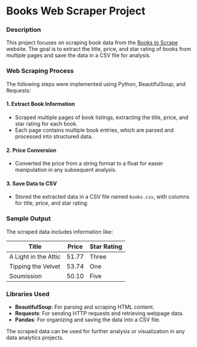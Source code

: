 # Books Web Scraper Project

### Description
This project focuses on scraping book data from the [Books to Scrape](http://books.toscrape.com/) website. The goal is to extract the title, price, and star rating of books from multiple pages and save the data in a CSV file for analysis.

### Web Scraping Process
The following steps were implemented using Python, BeautifulSoup, and Requests:

#### 1. **Extract Book Information**
   - Scraped multiple pages of book listings, extracting the title, price, and star rating for each book.
   - Each page contains multiple book entries, which are parsed and processed into structured data.

#### 2. **Price Conversion**
   - Converted the price from a string format to a float for easier manipulation in any subsequent analysis.

#### 3. **Save Data to CSV**
   - Stored the extracted data in a CSV file named `books.csv`, with columns for title, price, and star rating.

### Sample Output
The scraped data includes information like:

| Title               | Price | Star Rating |
|---------------------|-------|-------------|
| A Light in the Attic | 51.77 | Three       |
| Tipping the Velvet   | 53.74 | One         |
| Soumission           | 50.10 | Five        |

### Libraries Used
- **BeautifulSoup**: For parsing and scraping HTML content.
- **Requests**: For sending HTTP requests and retrieving webpage data.
- **Pandas**: For organizing and saving the data into a CSV file.

The scraped data can be used for further analysis or visualization in any data analytics projects.
